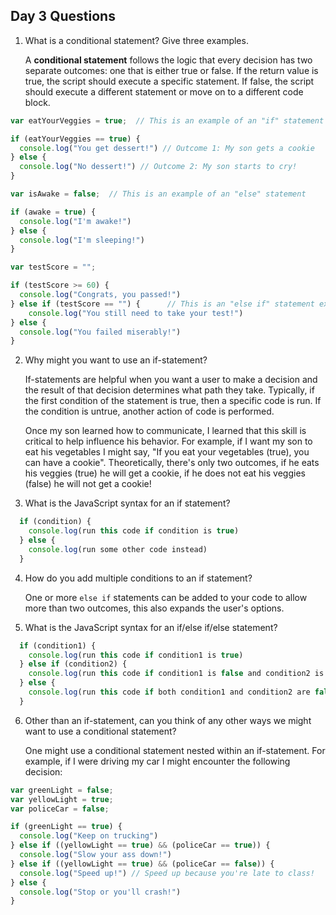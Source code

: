 ## Day 3 Questions

1. What is a conditional statement? Give three examples.

    A **conditional statement** follows the logic that every decision has two separate outcomes: one that is either true or false. If the return value is true, the script should execute a specific statement. If false, the script should execute a different statement or move on to a different code block.
```javascript
var eatYourVeggies = true;  // This is an example of an "if" statement

if (eatYourVeggies == true) {
  console.log("You get dessert!") // Outcome 1: My son gets a cookie
} else {
  console.log("No dessert!") // Outcome 2: My son starts to cry!
}
```
```JavaScript
var isAwake = false;  // This is an example of an "else" statement

if (awake = true) {
  console.log("I'm awake!")
} else {
  console.log("I'm sleeping!")
}
```
```javascript
var testScore = "";

if (testScore >= 60) {
  console.log("Congrats, you passed!")
} else if (testScore == "") {      // This is an "else if" statement example
    console.log("You still need to take your test!")
} else {
  console.log("You failed miserably!")
}
```
2. Why might you want to use an if-statement?

    If-statements are helpful when you want a user to make a decision and the result of that decision determines what path they take. Typically, if the first condition of the statement is true, then a specific code is run. If the condition is untrue, another action of code is performed.

    Once my son learned how to communicate, I learned that this skill is critical to help influence his behavior. For example, if I want my son to eat his vegetables I might say, "If you eat your vegetables (true), you can have a cookie". Theoretically, there's only two outcomes, if he eats his veggies (true) he will get a cookie, if he does not eat his veggies (false) he will not get a cookie!

3. What is the JavaScript syntax for an if statement?
```javascript
  if (condition) {
    console.log(run this code if condition is true)
  } else {
    console.log(run some other code instead)
  }
  ```
4. How do you add multiple conditions to an if statement?

    One or more `else if` statements can be added to your code to allow more than two outcomes, this also expands the user's options.

5. What is the JavaScript syntax for an if/else if/else statement?
```javascript
  if (condition1) {
    console.log(run this code if condition1 is true)
  } else if (condition2) {
    console.log(run this code if condition1 is false and condition2 is true)
  } else {
    console.log(run this code if both condition1 and condition2 are false)
  }
  ```
6. Other than an if-statement, can you think of any other ways we might want to use a conditional statement?

    One might use a conditional statement nested within an if-statement. For example, if I were driving my car I might encounter the following decision:
```javascript
var greenLight = false;
var yellowLight = true;
var policeCar = false;

if (greenLight == true) {
  console.log("Keep on trucking")
} else if ((yellowLight == true) && (policeCar == true)) {
  console.log("Slow your ass down!")
} else if ((yellowLight == true) && (policeCar == false)) {
  console.log("Speed up!") // Speed up because you're late to class!
} else {
  console.log("Stop or you'll crash!")
}
```
